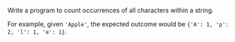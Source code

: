 Write a program to count occurrences of all characters within a string.

For example, given `'Apple'`, the expected outcome would be `{'A': 1, 'p': 2, 'l': 1, 'e': 1}`.